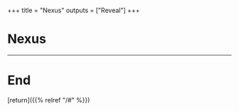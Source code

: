 
+++
title = "Nexus"
outputs = ["Reveal"]
+++

# Nexus

---

# End

[return]({{% relref "/#" %}})


